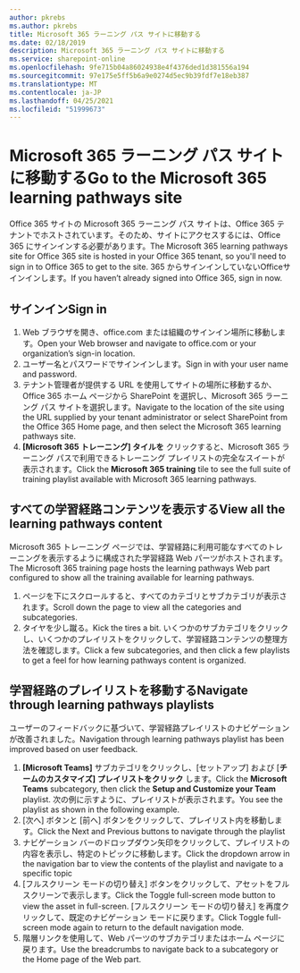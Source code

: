 ```yaml
---
author: pkrebs
ms.author: pkrebs
title: Microsoft 365 ラーニング パス サイトに移動する
ms.date: 02/18/2019
description: Microsoft 365 ラーニング パス サイトに移動する
ms.service: sharepoint-online
ms.openlocfilehash: 9fe715b04a86024938e4f4376ded1d381556a194
ms.sourcegitcommit: 97e175e5ff5b6a9e0274d5ec9b39fdf7e18eb387
ms.translationtype: MT
ms.contentlocale: ja-JP
ms.lasthandoff: 04/25/2021
ms.locfileid: "51999673"
---
```

# <a name="go-to-the-microsoft-365-learning-pathways-site"></a><span data-ttu-id="ccd51-103">Microsoft 365 ラーニング パス サイトに移動する</span><span class="sxs-lookup"><span data-stu-id="ccd51-103">Go to the Microsoft 365 learning pathways site</span></span>

<span data-ttu-id="ccd51-104">Office 365 サイトの Microsoft 365 ラーニング パス サイトは、Office 365 テナントでホストされています。そのため、サイトにアクセスするには、Office 365 にサインインする必要があります。</span><span class="sxs-lookup"><span data-stu-id="ccd51-104">The Microsoft 365 learning pathways site for Office 365 site is hosted in your Office 365 tenant, so you'll need to sign in to Office 365 to get to the site.</span></span> <span data-ttu-id="ccd51-105">365 からサインインしていないOfficeサインインします。</span><span class="sxs-lookup"><span data-stu-id="ccd51-105">If you haven’t already signed into Office 365, sign in now.</span></span> 

## <a name="sign-in"></a><span data-ttu-id="ccd51-106">サインイン</span><span class="sxs-lookup"><span data-stu-id="ccd51-106">Sign in</span></span>  

1.  <span data-ttu-id="ccd51-107">Web ブラウザを開き、office.com または組織のサインイン場所に移動します。</span><span class="sxs-lookup"><span data-stu-id="ccd51-107">Open your Web browser and navigate to office.com or your organization’s sign-in location.</span></span> 
2.  <span data-ttu-id="ccd51-108">ユーザー名とパスワードでサインインします。</span><span class="sxs-lookup"><span data-stu-id="ccd51-108">Sign in with your user name and password.</span></span>
3.  <span data-ttu-id="ccd51-109">テナント管理者が提供する URL を使用してサイトの場所に移動するか、Office 365 ホーム ページから SharePoint を選択し、Microsoft 365 ラーニング パス サイトを選択します。</span><span class="sxs-lookup"><span data-stu-id="ccd51-109">Navigate to the location of the site using the URL supplied by your tenant administrator or select SharePoint from the Office 365 Home page, and then select the Microsoft 365 learning pathways site.</span></span> 
5. <span data-ttu-id="ccd51-110">**[Microsoft 365 トレーニング] タイルを** クリックすると、Microsoft 365 ラーニング パスで利用できるトレーニング プレイリストの完全なスイートが表示されます。</span><span class="sxs-lookup"><span data-stu-id="ccd51-110">Click the **Microsoft 365 training** tile to see the full suite of training playlist available with Microsoft 365 learning pathways.</span></span> 

## <a name="view-all-the-learning-pathways-content"></a><span data-ttu-id="ccd51-111">すべての学習経路コンテンツを表示する</span><span class="sxs-lookup"><span data-stu-id="ccd51-111">View all the learning pathways content</span></span>
<span data-ttu-id="ccd51-112">Microsoft 365 トレーニング ページでは、学習経路に利用可能なすべてのトレーニングを表示するように構成された学習経路 Web パーツがホストされます。</span><span class="sxs-lookup"><span data-stu-id="ccd51-112">The Microsoft 365 training page hosts the learning pathways Web part configured to show all the training available for learning pathways.</span></span> 

1. <span data-ttu-id="ccd51-113">ページを下にスクロールすると、すべてのカテゴリとサブカテゴリが表示されます。</span><span class="sxs-lookup"><span data-stu-id="ccd51-113">Scroll down the page to view all the categories and subcategories.</span></span>
2. <span data-ttu-id="ccd51-114">タイヤを少し蹴る。</span><span class="sxs-lookup"><span data-stu-id="ccd51-114">Kick the tires a bit.</span></span> <span data-ttu-id="ccd51-115">いくつかのサブカテゴリをクリックし、いくつかのプレイリストをクリックして、学習経路コンテンツの整理方法を確認します。</span><span class="sxs-lookup"><span data-stu-id="ccd51-115">Click a few subcategories, and then click a few playlists to get a feel for how learning pathways content is organized.</span></span> 

## <a name="navigate-through-learning-pathways-playlists"></a><span data-ttu-id="ccd51-116">学習経路のプレイリストを移動する</span><span class="sxs-lookup"><span data-stu-id="ccd51-116">Navigate through learning pathways playlists</span></span>
<span data-ttu-id="ccd51-117">ユーザーのフィードバックに基づいて、学習経路プレイリストのナビゲーションが改善されました。</span><span class="sxs-lookup"><span data-stu-id="ccd51-117">Navigation through learning pathways playlist has been improved based on user feedback.</span></span> 

1. <span data-ttu-id="ccd51-118">**[Microsoft Teams]** サブカテゴリをクリックし、[セットアップ] および [**チームのカスタマイズ] プレイリストをクリック** します。</span><span class="sxs-lookup"><span data-stu-id="ccd51-118">Click the **Microsoft Teams** subcategory, then click the **Setup and Customize your Team** playlist.</span></span> <span data-ttu-id="ccd51-119">次の例に示すように、プレイリストが表示されます。</span><span class="sxs-lookup"><span data-stu-id="ccd51-119">You see the playlist as shown in the following example.</span></span>
2. <span data-ttu-id="ccd51-120">[次へ] ボタンと [前へ] ボタンをクリックして、プレイリスト内を移動します。</span><span class="sxs-lookup"><span data-stu-id="ccd51-120">Click the Next and Previous buttons to navigate through the playlist</span></span>
3. <span data-ttu-id="ccd51-121">ナビゲーション バーのドロップダウン矢印をクリックして、プレイリストの内容を表示し、特定のトピックに移動します。</span><span class="sxs-lookup"><span data-stu-id="ccd51-121">Click the dropdown arrow in the navigation bar to view the contents of the playlist and navigate to a specific topic</span></span>
4. <span data-ttu-id="ccd51-122">[フルスクリーン モードの切り替え] ボタンをクリックして、アセットをフルスクリーンで表示します。</span><span class="sxs-lookup"><span data-stu-id="ccd51-122">Click the Toggle full-screen mode button to view the asset in full-screen.</span></span> <span data-ttu-id="ccd51-123">[フルスクリーン モードの切り替え] を再度クリックして、既定のナビゲーション モードに戻ります。</span><span class="sxs-lookup"><span data-stu-id="ccd51-123">Click Toggle full-screen mode again to return to the default navigation mode.</span></span>
5. <span data-ttu-id="ccd51-124">階層リンクを使用して、Web パーツのサブカテゴリまたはホーム ページに戻ります。</span><span class="sxs-lookup"><span data-stu-id="ccd51-124">Use the breadcrumbs to navigate back to a subcategory or the Home page of the Web part.</span></span>  

